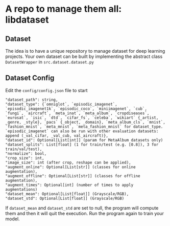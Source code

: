 # A repo to manage them all: libdataset

## Dataset
The idea is to have a unique repository to manage dataset for deep learning projects. Your own dataset can be built by implementing the abstract class `DatasetWrapper` in `src.dataset.dataset.py`

## Dataset Config
Edit the `config/config.json` file to start

```
"dataset_path": string,
"dataset_type": {`omniglot`, `episodic_imagenet`, `episodic_imagenet1k`, `episodic_coco`, `miniimagenet`, `cub`, `fungi`, `aircraft`, `meta_inat`, `meta_album`, `cropdiseases`, `eurosat`, `isic`, `dtd`, `cifar_fs`, `celeba`, `wikiart` {_artist, _genre, _style}, `pacs` {_object, _domain}, `meta_album_cls`, `mnist`, `fashion_mnist`, `meta_mnist`, `meta_fashion_mnist` for dataset_type. `episodic_imagenet` can also be run with other evaluation datasets: append (_val_cifar, _val_cub, val_aircraft)},
"dataset_id": Optional[List[int]] (param for MetaAlbum datasets only)
"dataset_splits": List[float] (1 for train/test (e.g. [0.8]), 3 for train/val/test),
"normalize": bool,
"crop_size": int,
"image_size": int (after crop, reshape can be applied),
"augment_online": Optional[List[str]] (classes for online augmentation),
"augment_offline": Optional[List[str]] (classes for offline augmentation),
"augment_times": Optional[int] (number of times to apply augmentations)
"dataset_mean": Optional[List[float]] (Grayscale/RGB),
"dataset_std": Optional[List[float]] (Grayscale/RGB)
```

If `dataset_mean` and `dataset_std` are set to null, the program will compute them and then it will quit the execution.
Run the program again to train your model.